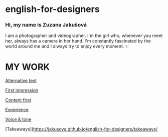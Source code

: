 # english-for-designers

### Hi, my name is Zuzana Jakušová 

I am a photographer and videographer. I'm the girl who, whenever you meet her, always has a camera in her hand. I'm constantly fascinated by the world around me and I always try to enjoy every moment. ✨

# MY WORK 

[Alternative text](https://github.com/jakusova/english-for-designers/blob/main/01-alternative-text/index.md)

[First impression](https://github.com/jakusova/english-for-designers/blob/main/First%20Impression.md)

[Content first](https://github.com/jakusova/english-for-designers/blob/main/Content%20first.md)

[Experience](https://github.com/jakusova/english-for-designers/blob/main/Experience.md)

[Voice & tone](https://github.com/jakusova/english-for-designers/blob/main/Voice%20%26%20Tone.md)

[Takeaways](https://jakusova.github.io/english-for-designers/takeaways/
